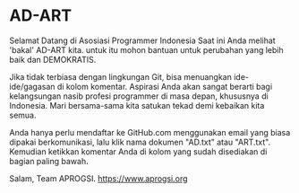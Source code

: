 # AD-ART
Selamat Datang di Asosiasi Programmer Indonesia
Saat ini Anda melihat 'bakal' AD-ART kita. untuk itu mohon bantuan untuk perubahan yang lebih baik dan DEMOKRATIS.

Jika tidak terbiasa dengan lingkungan Git, bisa menuangkan ide-ide/gagasan di kolom komentar. Aspirasi Anda akan sangat berarti bagi kelangsungan nasib profesi programmer di masa depan, khususnya di Indonesia. Mari bersama-sama kita satukan tekad demi kebaikan kita semua.

Anda hanya perlu mendaftar ke GitHub.com menggunakan email yang biasa dipakai berkomunikasi, lalu klik nama dokumen "AD.txt" atau "ART.txt". Kemudian ketikkan komentar Anda di kolom yang sudah disediakan di bagian paling bawah.

Salam,
Team APROGSI.
https://www.aprogsi.org
